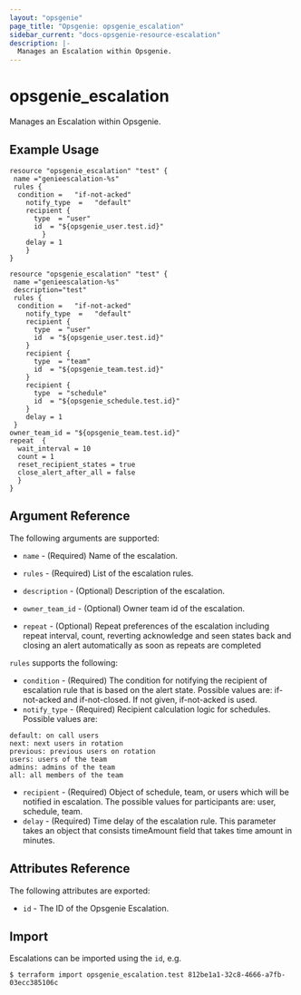 ```yaml
---
layout: "opsgenie"
page_title: "Opsgenie: opsgenie_escalation"
sidebar_current: "docs-opsgenie-resource-escalation"
description: |-
  Manages an Escalation within Opsgenie.
---
```


# opsgenie_escalation

Manages an Escalation within Opsgenie.

## Example Usage
```hcl
resource "opsgenie_escalation" "test" {
 name ="genieescalation-%s"
 rules {
  condition =   "if-not-acked"
    notify_type  =   "default"
    recipient {
      type  = "user"
      id  = "${opsgenie_user.test.id}"
		}
    delay = 1
	}
}
```
```hcl
resource "opsgenie_escalation" "test" {
 name ="genieescalation-%s"
 description="test"
 rules {
  condition =   "if-not-acked"
    notify_type  =   "default"
    recipient {
      type  = "user"
      id  = "${opsgenie_user.test.id}"
    }   
	recipient {
      type  = "team"
      id  = "${opsgenie_team.test.id}"
    }   
	recipient {
      type  = "schedule"
      id  = "${opsgenie_schedule.test.id}"
    }   
    delay = 1
 }
owner_team_id = "${opsgenie_team.test.id}"
repeat  {
  wait_interval = 10
  count = 1
  reset_recipient_states = true
  close_alert_after_all = false
  }
}
```

## Argument Reference

The following arguments are supported:

* `name` - (Required) Name of the escalation.

* `rules` - (Required) List of the escalation rules.

* `description` - (Optional) Description of the escalation.
                             
* `owner_team_id` - (Optional) Owner team id of the escalation.

* `repeat` - (Optional) Repeat preferences of the escalation including repeat interval, count, reverting acknowledge and seen states back and closing an alert automatically as soon as repeats are completed


`rules` supports the following:

* `condition` - (Required) The condition for notifying the recipient of escalation rule that is based on the alert state. Possible values are: if-not-acked and if-not-closed. If not given, if-not-acked is used.
* `notify_type` - (Required) Recipient calculation logic for schedules. Possible values are: 
``` 
default: on call users
next: next users in rotation
previous: previous users on rotation
users: users of the team
admins: admins of the team
all: all members of the team 
 ``` 
                            

* `recipient` - (Required) Object of schedule, team, or users which will be notified in escalation. The possible values for participants are: user, schedule, team.
* `delay` - (Required) Time delay of the escalation rule. This parameter takes an object that consists timeAmount field that takes time amount in minutes.


## Attributes Reference

The following attributes are exported:

* `id` - The ID of the Opsgenie Escalation.

## Import

Escalations can be imported using the `id`, e.g.

```
$ terraform import opsgenie_escalation.test 812be1a1-32c8-4666-a7fb-03ecc385106c
```
